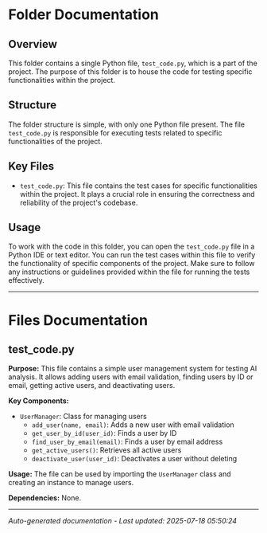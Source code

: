 # Folder Documentation

## Overview
This folder contains a single Python file, `test_code.py`, which is a part of the project. The purpose of this folder is to house the code for testing specific functionalities within the project.

## Structure
The folder structure is simple, with only one Python file present. The file `test_code.py` is responsible for executing tests related to specific functionalities of the project.

## Key Files
- `test_code.py`: This file contains the test cases for specific functionalities within the project. It plays a crucial role in ensuring the correctness and reliability of the project's codebase.

## Usage
To work with the code in this folder, you can open the `test_code.py` file in a Python IDE or text editor. You can run the test cases within this file to verify the functionality of specific components of the project. Make sure to follow any instructions or guidelines provided within the file for running the tests effectively.

---

# Files Documentation

## test_code.py

**Purpose:** This file contains a simple user management system for testing AI analysis. It allows adding users with email validation, finding users by ID or email, getting active users, and deactivating users.

**Key Components:**
- `UserManager`: Class for managing users
  - `add_user(name, email)`: Adds a new user with email validation
  - `get_user_by_id(user_id)`: Finds a user by ID
  - `find_user_by_email(email)`: Finds a user by email address
  - `get_active_users()`: Retrieves all active users
  - `deactivate_user(user_id)`: Deactivates a user without deleting

**Usage:** The file can be used by importing the `UserManager` class and creating an instance to manage users.

**Dependencies:** None.

---
*Auto-generated documentation - Last updated: 2025-07-18 05:50:24*
